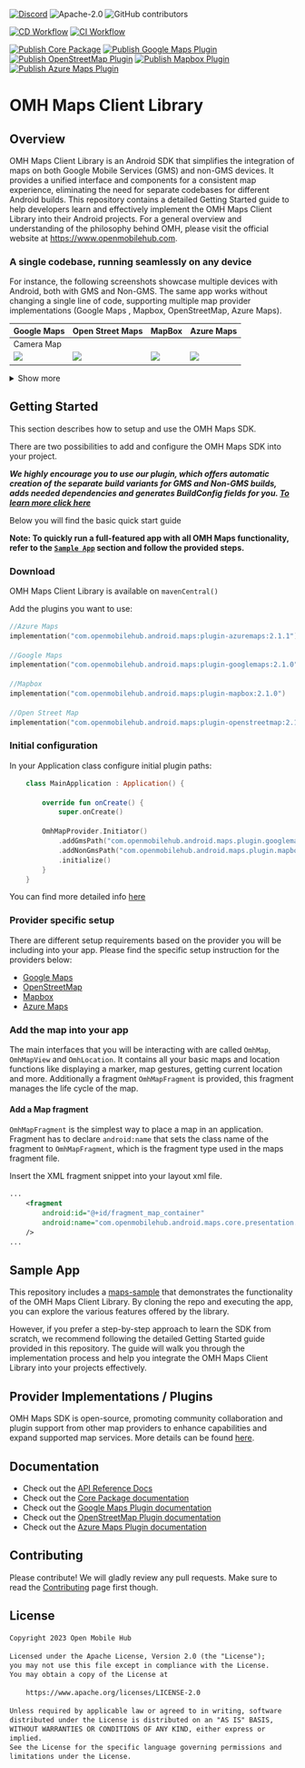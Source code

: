 [![Discord](https://img.shields.io/discord/1115727214827278446)](https://discord.gg/X8QB9DJXX6)
![Apache-2.0](https://img.shields.io/badge/license-Apache-blue)
![GitHub contributors](https://img.shields.io/github/contributors/openmobilehub/android-omh-maps)

[![CD Workflow](https://github.com/openmobilehub/android-omh-maps/actions/workflows/on_push_workflow.yml/badge.svg)](https://github.com/openmobilehub/android-omh-maps/actions/workflows/on_push_workflow.yml)
[![CI Workflow](https://github.com/openmobilehub/android-omh-maps/actions/workflows/on_pull_request.yml/badge.svg)](https://github.com/openmobilehub/android-omh-maps/actions/workflows/on_pull_request.yml)

[![Publish Core Package](https://github.com/openmobilehub/android-omh-maps/actions/workflows/publish_core.yml/badge.svg)](https://github.com/openmobilehub/android-omh-maps/actions/workflows/publish_core.yml)
[![Publish Google Maps Plugin](https://github.com/openmobilehub/android-omh-maps/actions/workflows/publish_plugin_googlemaps.yml/badge.svg)](https://github.com/openmobilehub/android-omh-maps/actions/workflows/publish_plugin_googlemaps.yml)
[![Publish OpenStreetMap Plugin](https://github.com/openmobilehub/android-omh-maps/actions/workflows/publish_plugin_openstreetmap.yml/badge.svg)](https://github.com/openmobilehub/android-omh-maps/actions/workflows/publish_plugin_openstreetmap.yml)
[![Publish Mapbox Plugin](https://github.com/openmobilehub/android-omh-maps/actions/workflows/publish_plugin_mapbox.yml/badge.svg)](https://github.com/openmobilehub/android-omh-maps/actions/workflows/publish_plugin_mapbox.yml)
[![Publish Azure Maps Plugin](https://github.com/openmobilehub/android-omh-maps/actions/workflows/publish_plugin_azuremaps.yml/badge.svg)](https://github.com/openmobilehub/android-omh-maps/actions/workflows/publish_plugin_azuremaps.yml)

# OMH Maps Client Library

## Overview

OMH Maps Client Library is an Android SDK that simplifies the integration of maps on both Google Mobile Services (GMS) and non-GMS devices. It provides a unified interface and components for a consistent map experience, eliminating the need for separate codebases for different Android builds. This repository contains a detailed Getting Started guide to help developers learn and effectively implement the OMH Maps Client Library into their Android projects. For a general overview and understanding of the philosophy behind OMH, please visit the official website at https://www.openmobilehub.com.

### A single codebase, running seamlessly on any device

For instance, the following screenshots showcase multiple devices with Android, both with GMS and Non-GMS. The same app works without changing a single line of code, supporting multiple map provider implementations (Google Maps , Mapbox, OpenStreetMap, Azure Maps).

<div align="center">

| Google Maps                    | Open Street Maps             | MapBox                          | Azure Maps                     |
| ------------------------------ | ---------------------------- | ------------------------------- | ------------------------------ |
| Camera Map                     |
| <img src="images/gmaps_1.gif"> | <img src="images/osm_1.gif"> | <img src="images/mapbox_1.gif"> | <img src="images/azure_1.gif"> |

</div>
<details>
  <summary>Show more</summary>

<div align="center">

| Google Maps                    | Open Street Maps             | MapBox                          | Azure Maps                     |
| ------------------------------ | ---------------------------- | ------------------------------- | ------------------------------ |
| Location Sharing Map           |
| <img src="images/gmaps_2.gif"> | <img src="images/osm_2.gif"> | <img src="images/mapbox_2.gif"> | <img src="images/azure_2.gif"> |
| Marker Map                     |
| <img src="images/gmaps_3.gif"> | <img src="images/osm_3.gif"> | <img src="images/mapbox_3.gif"> | <img src="images/azure_3.gif"> |
| Info Windows Map               |
| <img src="images/gmaps_4.gif"> | <img src="images/osm_4.gif"> | <img src="images/mapbox_4.gif"> | <img src="images/azure_4.gif"> |
| Polyline Map                   |
| <img src="images/gmaps_5.gif"> | <img src="images/osm_5.gif"> | <img src="images/mapbox_5.gif"> | <img src="images/azure_5.gif"> |
| Polygon Map                    |
| <img src="images/gmaps_6.gif"> | <img src="images/osm_6.gif"> | <img src="images/mapbox_6.gif"> | <img src="images/azure_6.gif"> |
| Custom Styles Map              |
| <img src="images/gmaps_7.gif"> | <img src="images/osm_7.png"> | <img src="images/mapbox_7.gif"> | <img src="images/azure_7.png"> |

</div>
</details>

## Getting Started

This section describes how to setup and use the OMH Maps SDK.

There are two possibilities to add and configure the OMH Maps SDK into your project. 

**_We highly encourage you to use our plugin, which offers automatic creation of the separate build variants for GMS and Non-GMS builds, adds needed dependencies and generates BuildConfig fields for you.
[To learn more click here](https://www.openmobilehub.com/android-omh-maps/advanced-docs/core/SETUP_WITH_OMH_CORE_PLUGIN/)_**

Below you will find the basic quick start guide 

**Note: To quickly run a full-featured app with all OMH Maps functionality, refer to the [`Sample App`](#sample-app) section and follow the provided steps.**

### Download

OMH Maps Client Library is available on `mavenCentral()`

Add the plugins you want to use:

```kotlin
//Azure Maps
implementation("com.openmobilehub.android.maps:plugin-azuremaps:2.1.1")

//Google Maps
implementation("com.openmobilehub.android.maps:plugin-googlemaps:2.1.0")

//Mapbox
implementation("com.openmobilehub.android.maps:plugin-mapbox:2.1.0")

//Open Street Map
implementation("com.openmobilehub.android.maps:plugin-openstreetmap:2.1.0")
```

### Initial configuration

In your Application class configure initial plugin paths:

```kotlin
    class MainApplication : Application() {

        override fun onCreate() {
            super.onCreate()

        OmhMapProvider.Initiator()
            .addGmsPath("com.openmobilehub.android.maps.plugin.googlemaps.presentation.OmhMapFactoryImpl")
            .addNonGmsPath("com.openmobilehub.android.maps.plugin.mapbox.presentation.OmhMapFactoryImpl")
            .initialize()
        }
    }
```
You can find more detailed info [here](https://www.openmobilehub.com/android-omh-maps/advanced-docs/core/SETUP_WITHOUT_OMH_CORE_PLUGIN/)

### Provider specific setup

There are different setup requirements based on the provider you will be including into your app.
Please find the specific setup instruction for the providers below:

- [Google Maps](/packages/plugin-googlemaps/README.md)
- [OpenStreetMap](/packages/plugin-openstreetmap/README.md)
- [Mapbox](/packages/plugin-mapbox/README.md)
- [Azure Maps](/packages/plugin-azuremaps/README.md)

### Add the map into your app

The main interfaces that you will be interacting with are called `OmhMap`, `OmhMapView` and `OmhLocation`.
It contains all your basic maps and location functions like displaying a marker, map gestures, getting current location and more.
Additionally a fragment `OmhMapFragment` is provided, this fragment manages the life cycle of the map.

#### Add a Map fragment

`OmhMapFragment` is the simplest way to place a map in an application.
Fragment has to declare `android:name` that sets the class name of the fragment to `OmhMapFragment`, which is the fragment type used in the maps fragment file.

Insert the XML fragment snippet into your layout xml file.

   ```xml
   ...
       <fragment
           android:id="@+id/fragment_map_container"
           android:name="com.openmobilehub.android.maps.core.presentation.fragments.OmhMapFragment"
       />
   ...
   ```

## Sample App

This repository includes a [maps-sample](/apps/maps-sample) that demonstrates the functionality of the OMH Maps Client Library. By cloning the repo and executing the app, you can explore the various features offered by the library.

However, if you prefer a step-by-step approach to learn the SDK from scratch, we recommend following the detailed Getting Started guide provided in this repository. The guide will walk you through the implementation process and help you integrate the OMH Maps Client Library into your projects effectively.

## Provider Implementations / Plugins

OMH Maps SDK is open-source, promoting community collaboration and plugin support from other map providers to enhance capabilities and expand supported map services. More details can be found [here](./packages/core/docs/plugins/PLUGINS.md).

## Documentation

- Check out the [API Reference Docs](https://www.openmobilehub.com/android-omh-maps/api-docs/)
- Check out the [Core Package documentation](/packages/core/README.md)
- Check out the [Google Maps Plugin documentation](/packages/plugin-googlemaps/README.md)
- Check out the [OpenStreetMap Plugin documentation](/packages/plugin-openstreetmap/README.md)
- Check out the [Azure Maps Plugin documentation](/packages/plugin-azuremaps/README.md)

## Contributing

Please contribute! We will gladly review any pull requests. Make sure to read the [Contributing](/CONTRIBUTING.md) page first though.

## License

```
Copyright 2023 Open Mobile Hub

Licensed under the Apache License, Version 2.0 (the "License");
you may not use this file except in compliance with the License.
You may obtain a copy of the License at

    https://www.apache.org/licenses/LICENSE-2.0

Unless required by applicable law or agreed to in writing, software
distributed under the License is distributed on an "AS IS" BASIS,
WITHOUT WARRANTIES OR CONDITIONS OF ANY KIND, either express or implied.
See the License for the specific language governing permissions and
limitations under the License.
```
